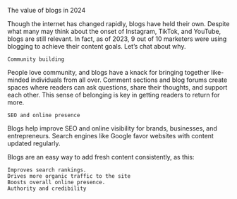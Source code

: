 The value of blogs in 2024

Though the internet has changed rapidly, blogs have held their own. Despite what many may think about the onset of Instagram, TikTok, and YouTube, blogs are still relevant. In fact, as of 2023, 9 out of 10 marketers were using blogging to achieve their content goals. Let’s chat about why.

    Community building

People love community, and blogs have a knack for bringing together like-minded individuals from all over. Comment sections and blog forums create spaces where readers can ask questions, share their thoughts, and support each other. This sense of belonging is key in getting readers to return for more.

    SEO and online presence 

Blogs help improve SEO and online visibility for brands, businesses, and entrepreneurs. Search engines like Google favor websites with content updated regularly.

Blogs are an easy way to add fresh content consistently, as this: 

    Improves search rankings. 
    Drives more organic traffic to the site
    Boosts overall online presence.
    Authority and credibility

